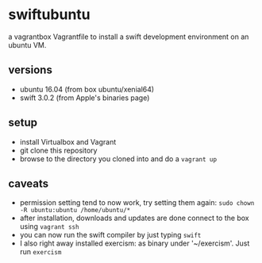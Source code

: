 # swiftubuntu
a vagrantbox Vagrantfile to install a swift development environment on an ubuntu VM.

## versions
* ubuntu 16.04 (from box ubuntu/xenial64)
* swift 3.0.2 (from Apple's binaries page)

## setup
* install Virtualbox and Vagrant
* git clone this repository
* browse to the directory you cloned into and do a ```vagrant up```

## caveats
* permission setting tend to now work, try setting them again: ```sudo chown -R ubuntu:ubuntu /home/ubuntu/*```
* after installation, downloads and updates are done connect to the box using ```vagrant ssh```
* you can now run the swift compiler by just typing ```swift```
* I also right away installed exercism: as binary under '~/exercism'. Just run ```exercism```
